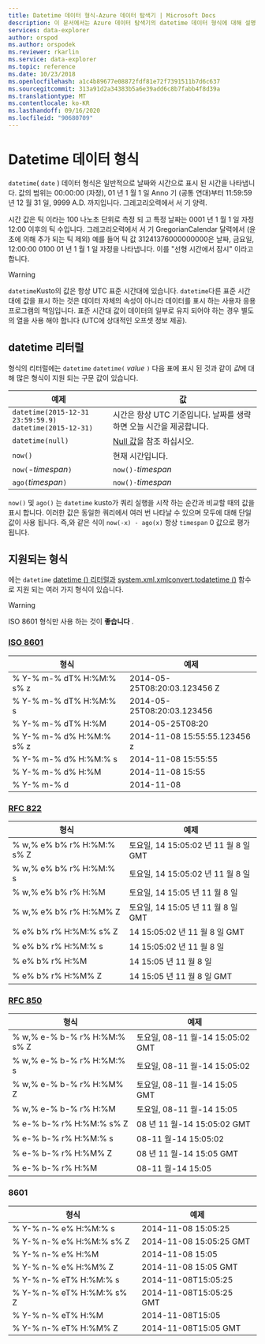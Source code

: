```yaml
---
title: Datetime 데이터 형식-Azure 데이터 탐색기 | Microsoft Docs
description: 이 문서에서는 Azure 데이터 탐색기의 datetime 데이터 형식에 대해 설명 합니다.
services: data-explorer
author: orspod
ms.author: orspodek
ms.reviewer: rkarlin
ms.service: data-explorer
ms.topic: reference
ms.date: 10/23/2018
ms.openlocfilehash: a1c4b89677e08872fdf81e72f7391511b7d6c637
ms.sourcegitcommit: 313a91d2a34383b5a6e39add6c8b7fabb4f8d39a
ms.translationtype: MT
ms.contentlocale: ko-KR
ms.lasthandoff: 09/16/2020
ms.locfileid: "90680709"
---
```

# <a name="the-datetime-data-type"></a>Datetime 데이터 형식

`datetime`( `date` ) 데이터 형식은 일반적으로 날짜와 시간으로 표시 된 시간을 나타냅니다.
값의 범위는 00:00:00 (자정), 01 년 1 월 1 일 Anno 기 (공통 연대)부터 11:59:59 년 12 월 31 일, 9999 A.D. 까지입니다. 그레고리오력에서 서 기 양력. 

시간 값은 틱 이라는 100 나노초 단위로 측정 되 고 특정 날짜는 0001 년 1 월 1 일 자정 12:00 이후의 틱 수입니다. 그레고리오력에서 서 기 GregorianCalendar 달력에서 (윤 초에 의해 추가 되는 틱 제외)
예를 들어 틱 값 31241376000000000은 날짜, 금요일, 12:00:00 0100 01 년 1 월 1 일 자정을 나타냅니다.
이를 "선형 시간에서 잠시" 이라고 합니다.

> [!WARNING]
> `datetime`Kusto의 값은 항상 UTC 표준 시간대에 있습니다. `datetime`다른 표준 시간대에 값을 표시 하는 것은 데이터 자체의 속성이 아니라 데이터를 표시 하는 사용자 응용 프로그램의 책임입니다. 표준 시간대 값이 데이터의 일부로 유지 되어야 하는 경우 별도의 열을 사용 해야 합니다 (UTC에 상대적인 오프셋 정보 제공).

## <a name="datetime-literals"></a>datetime 리터럴

형식의 리터럴에는 `datetime` `datetime(` *value* `)` 다음 표에 표시 된 것과 같이 *값*에 대해 많은 형식이 지원 되는 구문 값이 있습니다.

|예제                                                     |값                                                         |
|------------------------------------------------------------|--------------------------------------------------------------|
|`datetime(2015-12-31 23:59:59.9)`<br/>`datetime(2015-12-31)`|시간은 항상 UTC 기준입니다. 날짜를 생략하면 오늘 시간을 제공합니다.|
|`datetime(null)`                                            |[Null 값](null-values.md)을 참조 하십시오.                            |
|`now()`                                                     |현재 시간입니다.                                             |
|`now(`-*timespan*`)`                                        |`now()-`*timespan*                                            |
|`ago(`*timespan*`)`                                         |`now()-`*timespan*                                            |

`now()` 및 `ago()` 는 `datetime` kusto가 쿼리 실행을 시작 하는 순간과 비교할 때의 값을 표시 합니다. 이러한 값은 동일한 쿼리에서 여러 번 나타날 수 있으며 모두에 대해 단일 값이 사용 됩니다.
즉,와 같은 식이 `now(-x) - ago(x)` 항상 `timespan` 0 값으로 평가 됩니다.

## <a name="supported-formats"></a>지원되는 형식

에는 `datetime` [datetime () 리터럴과](#datetime-literals) [system.xml.xmlconvert.todatetime ()](../todatetimefunction.md) 함수로 지원 되는 여러 가지 형식이 있습니다.

> [!WARNING]
> ISO 8601 형식만 사용 하는 것이 **좋습니다** .

### <a name="iso-8601"></a>[ISO 8601](https://www.iso.org/iso/home/standards/iso8601.htm)

|형식|예제|
|------|-------|
|% Y-% m-% dT% H:%M:% s% z|2014-05-25T08:20:03.123456 Z|
|% Y-% m-% dT% H:%M:% s|2014-05-25T08:20:03.123456|
|% Y-% m-% dT% H:%M|2014-05-25T08:20|
|% Y-% m-% d% H:%M:% s% z|2014-11-08 15:55:55.123456 z|
|% Y-% m-% d% H:%M:% s|2014-11-08 15:55:55|
|% Y-% m-% d% H:%M|2014-11-08 15:55|
|% Y-% m-% d|2014-11-08|

### <a name="rfc-822"></a>[RFC 822](https://www.ietf.org/rfc/rfc0822.txt)

|형식|예제|
|------|-------|
|% w,% e% b% r% H:%M:% s% Z|토요일, 14 15:05:02 년 11 월 8 일 GMT|
|% w,% e% b% r% H:%M:% s|토요일, 14 15:05:02 년 11 월 8 일|
|% w,% e% b% r% H:%M|토요일, 14 15:05 년 11 월 8 일|
|% w,% e% b% r% H:%M% Z|토요일, 14 15:05 년 11 월 8 일 GMT|
|% e% b% r% H:%M:% s% Z|14 15:05:02 년 11 월 8 일 GMT|
|% e% b% r% H:%M:% s|14 15:05:02 년 11 월 8 일|
|% e% b% r% H:%M|14 15:05 년 11 월 8 일|
|% e% b% r% H:%M% Z|14 15:05 년 11 월 8 일 GMT|

### <a name="rfc-850"></a>[RFC 850](https://tools.ietf.org/html/rfc850)

|형식|예제|
|------|-------|
|% w,% e-% b-% r% H:%M:% s% Z|토요일, 08-11 월-14 15:05:02 GMT|
|% w,% e-% b-% r% H:%M:% s|토요일, 08-11 월-14 15:05:02|
|% w,% e-% b-% r% H:%M% Z|토요일, 08-11 월-14 15:05 GMT|
|% w,% e-% b-% r% H:%M|토요일, 08-11 월-14 15:05|
|% e-% b-% r% H:%M:% s% Z|08 년 11 월-14 15:05:02 GMT|
|% e-% b-% r% H:%M:% s|08-11 월-14 15:05:02|
|% e-% b-% r% H:%M% Z|08 년 11 월-14 15:05 GMT|
|% e-% b-% r% H:%M|08-11 월-14 15:05|


### <a name="sortable"></a>8601 

|형식|예제|
|------|-------|        
|% Y-% n-% e% H:%M:% s|2014-11-08 15:05:25|
|% Y-% n-% e% H:%M:% s% Z|2014-11-08 15:05:25 GMT|
|% Y-% n-% e% H:%M|2014-11-08 15:05|
|% Y-% n-% e% H:%M% Z|2014-11-08 15:05 GMT|
|% Y-% n-% eT% H:%M:% s|2014-11-08T15:05:25|
|% Y-% n-% eT% H:%M:% s% Z|2014-11-08T15:05:25 GMT|
|% Y-% n-% eT% H:%M|2014-11-08T15:05|
|% Y-% n-% eT% H:%M% Z|2014-11-08T15:05 GMT|
